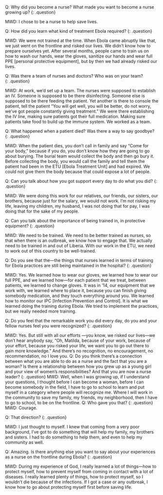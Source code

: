 Q: Why did you become a nurse? What made you want to become a nurse growing up?
{: .question}

MWD: I chose to be a nurse to help save lives.

Q: How did you learn what kind of treatment Ebola required?
{: .question}

MWD: We were not trained at the time. When Ebola came abruptly like that, we just went on the frontline and risked our lives. We didn’t know how to prepare ourselves yet. After several months, people came to train us on how to wash our hands, wear the gloves, sanitize our hands and wear full PPE [personal protective equipment], but by then we had already risked our lives.

Q: Was there a team of nurses and doctors? Who was on your team?  
{: .question}

MWD: At work, we’d set up a team. The nurses were supposed to establish an IV. Someone is supposed to be there disinfecting. Someone else is supposed to be there feeding the patient. Yet another is there to console the patient, tell the patient “You will get well, you will be better, do not worry, we’ve got people constantly giving treatment.” We were there establishing the IV line, making sure patients got their full medication. Making sure patients take food to build up the immune system. We worked as a team.

Q: What happened when a patient died? Was there a way to say goodbye?
{: .question}

MWD: When the patient dies, you don’t call in family and say “Come for your body,” because if you do, you don’t know how they are going to go about burying. The burial team would collect the body and then go bury it. Before collecting the body, you would call the family and tell them the patient had been in the ETU [Ebola Treatment Unit] and had expired. We could not give them the body because that could expose a lot of people.

Q: Can you talk about how you got support every day to do what you did?
{: .question}

MWD: We were doing this work for our relatives, our friends, our sisters, our brothers, because just for the salary, we would not work. I’m not risking my life, leaving my children, my husband, I was not doing that for pay, I was doing that for the sake of my people.

Q: Can you talk about the importance of being trained in, in protective equipment?
{: .question}

MWD: We need to be trained. We need to be better trained as nurses, so that when there is an outbreak, we know how to engage that. We actually need to be trained in and out of Liberia. With our work in the ETU, we need to work out of this country to be well-trained.  

Q: Do you see that the—the things that nurses learned in terms of training for Ebola practices are still being maintained in the hospital?
{: .question}

MWD: Yes. We learned how to wear our gloves, we learned how to wear our full PPE, and we learned how—for each patient that we treat, between patients, we learned to change gloves. It was in ’14, our equipment that we work with, we learned where to place it, because you can finish giving somebody medication, and they touch everything around you. We learned how to monitor our IPC [Infection Prevention and Control]. It is what we learned doing the training during Ebola. We tried to implement the practices, but we really needed more training.

Q: Do you feel that the remarkable work you did every day, do you and your fellow nurses feel you were recognized?
{: .question}

MWD: Yes. But still with all our efforts —you know, we risked our lives—we don’t hear anybody say, “Oh, Matilda, because of your work, because of your effort, because you risked your life, we want you to go out there to gain more knowledge.” And there’s no recognition, no encouragement, no recommendation, no I love you.
Q: Do you think there’s a connection between what you are able to do as a nurse and the fact that you are a woman? Is there a relationship between how you grew up as a young girl and your view of women’s responsibilities? And that you are now a nurse leader?
{: .question}
MWD: Well, when I was growing up, if I understand your questions, I thought before I can become a woman, before I can become somebody in the field, I have to go to school to learn and put myself in a category where people will recognize me. Where I will work in the community to save my family, my friends, my neighborhood, then I have to go to school, to be on the frontline.
Q: Who gave you that?
{: .question}
MWD: Courage.

Q: That direction?
{: .question}

MWD: I just thought to myself. I knew that coming from a very poor background, I’ve got to do something that will help my family, my brothers and sisters. I had to do something to help them, and even to help my community as well.

Q: Amazing. Is there anything else you want to say about your experiences as a nurse on the frontline during Ebola?
{: .question}

MWD: During my experience of God, I really learned a lot of things—how to protect myself, how to prevent myself from coming in contact with a lot of diseases. I really learned plenty of things, how to protect myself, so I wouldn’t die because of the infections. If I got a case or any outbreak, I know how to go about protecting myself first before saving life. 
